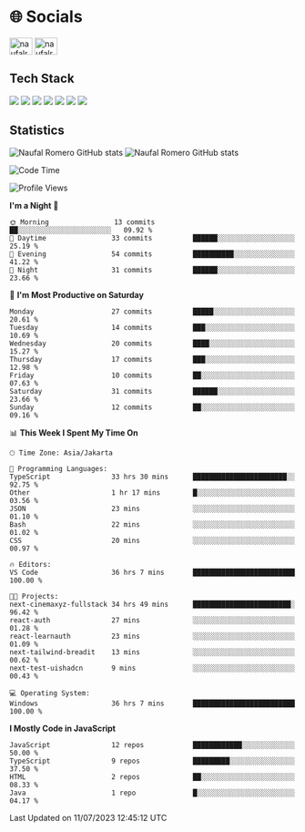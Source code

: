 <h1 align="">🌐 Socials</h1>
<p align="left">
<a href="https://linkedin.com/in/naufal-romero-putra-pratama-9ab816177/" target="blank"><img align="center" src="https://raw.githubusercontent.com/rahuldkjain/github-profile-readme-generator/master/src/images/icons/Social/linked-in-alt.svg" alt="naufalromero" height="30" width="40" /></a>
<a href="https://instagram.com/naufalromero" target="blank"><img align="center" src="https://raw.githubusercontent.com/rahuldkjain/github-profile-readme-generator/master/src/images/icons/Social/instagram.svg" alt="naufalromero" height="30" width="40" /></a>
</p>


<h2 align="">Tech Stack</h2>
<div align="">
  <img src="https://img.shields.io/badge/next.js-000000?style=for-the-badge&logo=nextdotjs&logoColor=white"/>
 <img src="https://img.shields.io/badge/typescript-%23007ACC.svg?style=for-the-badge&logo=typescript&logoColor=white"/>
 <img src="https://img.shields.io/badge/react-%2320232a.svg?style=for-the-badge&logo=react&logoColor=%2361DAFB"/>
 <img src="https://img.shields.io/badge/tailwindcss-%2338B2AC.svg?style=for-the-badge&logo=tailwind-css&logoColor=white"/>
 <img src="https://img.shields.io/badge/Prisma-3982CE?style=for-the-badge&logo=Prisma&logoColor=white"/>
 <img src="https://img.shields.io/badge/javascript-%23323330.svg?style=for-the-badge&logo=javascript&logoColor=%23F7DF1E"/>
 <img src="https://img.shields.io/badge/java-%23ED8B00.svg?style=for-the-badge&logo=openjdk&logoColor=white"/>
</div>


<h2 align="">Statistics</h2>
<div align="">
<img src="https://github-readme-stats-xi-nine-74.vercel.app/api?username=romves&show_icons=true&theme=tokyonight&include_all_commits=true&count_private=true" alt="Naufal Romero GitHub stats"/>
<img src="https://github-readme-stats-xi-nine-74.vercel.app/api/top-langs/?username=romves&theme=tokyonight&hide_border=false&include_all_commits=true&count_private=true&layout=compact" alt="Naufal Romero GitHub stats"/>
</div>

<!--START_SECTION:waka-->
![Code Time](http://img.shields.io/badge/Code%20Time-160%20hrs%2057%20mins-blue)

![Profile Views](http://img.shields.io/badge/Profile%20Views-34-blue)

**I'm a Night 🦉** 

```text
🌞 Morning                13 commits          ██░░░░░░░░░░░░░░░░░░░░░░░   09.92 % 
🌆 Daytime                33 commits          ██████░░░░░░░░░░░░░░░░░░░   25.19 % 
🌃 Evening                54 commits          ██████████░░░░░░░░░░░░░░░   41.22 % 
🌙 Night                  31 commits          ██████░░░░░░░░░░░░░░░░░░░   23.66 % 
```
📅 **I'm Most Productive on Saturday** 

```text
Monday                   27 commits          █████░░░░░░░░░░░░░░░░░░░░   20.61 % 
Tuesday                  14 commits          ███░░░░░░░░░░░░░░░░░░░░░░   10.69 % 
Wednesday                20 commits          ████░░░░░░░░░░░░░░░░░░░░░   15.27 % 
Thursday                 17 commits          ███░░░░░░░░░░░░░░░░░░░░░░   12.98 % 
Friday                   10 commits          ██░░░░░░░░░░░░░░░░░░░░░░░   07.63 % 
Saturday                 31 commits          ██████░░░░░░░░░░░░░░░░░░░   23.66 % 
Sunday                   12 commits          ██░░░░░░░░░░░░░░░░░░░░░░░   09.16 % 
```


📊 **This Week I Spent My Time On** 

```text
🕑︎ Time Zone: Asia/Jakarta

💬 Programming Languages: 
TypeScript               33 hrs 30 mins      ███████████████████████░░   92.75 % 
Other                    1 hr 17 mins        █░░░░░░░░░░░░░░░░░░░░░░░░   03.56 % 
JSON                     23 mins             ░░░░░░░░░░░░░░░░░░░░░░░░░   01.10 % 
Bash                     22 mins             ░░░░░░░░░░░░░░░░░░░░░░░░░   01.02 % 
CSS                      20 mins             ░░░░░░░░░░░░░░░░░░░░░░░░░   00.97 % 

🔥 Editors: 
VS Code                  36 hrs 7 mins       █████████████████████████   100.00 % 

🐱‍💻 Projects: 
next-cinemaxyz-fullstack 34 hrs 49 mins      ████████████████████████░   96.42 % 
react-auth               27 mins             ░░░░░░░░░░░░░░░░░░░░░░░░░   01.28 % 
react-learnauth          23 mins             ░░░░░░░░░░░░░░░░░░░░░░░░░   01.09 % 
next-tailwind-breadit    13 mins             ░░░░░░░░░░░░░░░░░░░░░░░░░   00.62 % 
next-test-uishadcn       9 mins              ░░░░░░░░░░░░░░░░░░░░░░░░░   00.43 % 

💻 Operating System: 
Windows                  36 hrs 7 mins       █████████████████████████   100.00 % 
```

**I Mostly Code in JavaScript** 

```text
JavaScript               12 repos            ████████████░░░░░░░░░░░░░   50.00 % 
TypeScript               9 repos             █████████░░░░░░░░░░░░░░░░   37.50 % 
HTML                     2 repos             ██░░░░░░░░░░░░░░░░░░░░░░░   08.33 % 
Java                     1 repo              █░░░░░░░░░░░░░░░░░░░░░░░░   04.17 % 
```




 Last Updated on 11/07/2023 12:45:12 UTC
<!--END_SECTION:waka-->
